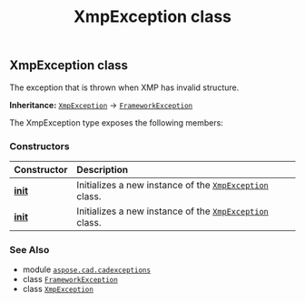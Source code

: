 ﻿---
title: XmpException class
second_title: Aspose.CAD for Python via .NET API References
description: 
type: docs
weight: 120
url: /aspose.cad.cadexceptions/xmpexception/
is_root: false
---

## XmpException class

The exception that is thrown when XMP has invalid structure.



**Inheritance:** [`XmpException`](/cad/python-net/aspose.cad.cadexceptions/xmpexception) → 
[`FrameworkException`](/cad/python-net/aspose.cad.cadexceptions/frameworkexception)



The XmpException type exposes the following members:

### Constructors
| Constructor | Description |
| :- | :- |
| [__init__](/cad/python-net/aspose.cad.cadexceptions/xmpexception/__init__/#) | Initializes a new instance of the [`XmpException`](/cad/python-net/aspose.cad.cadexceptions/xmpexception) class. |
| [__init__](/cad/python-net/aspose.cad.cadexceptions/xmpexception/__init__/#str) | Initializes a new instance of the [`XmpException`](/cad/python-net/aspose.cad.cadexceptions/xmpexception) class. |



### See Also
* module [`aspose.cad.cadexceptions`](..)
* class [`FrameworkException`](/cad/python-net/aspose.cad.cadexceptions/frameworkexception)
* class [`XmpException`](/cad/python-net/aspose.cad.cadexceptions/xmpexception)
